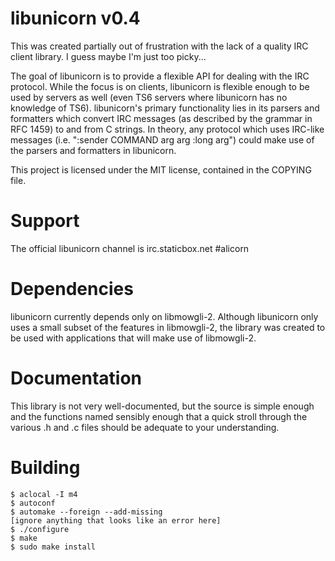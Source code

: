 # libunicorn v0.4

This was created partially out of frustration with the lack of a quality
IRC client library. I guess maybe I'm just too picky...

The goal of libunicorn is to provide a flexible API for dealing with the
IRC protocol. While the focus is on clients, libunicorn is flexible enough
to be used by servers as well (even TS6 servers where libunicorn has no
knowledge of TS6). libunicorn's primary functionality lies in its parsers
and formatters which convert IRC messages (as described by the grammar
in RFC 1459) to and from C strings. In theory, any protocol which uses
IRC-like messages (i.e. ":sender COMMAND arg arg :long arg") could make
use of the parsers and formatters in libunicorn.

This project is licensed under the MIT license, contained in the COPYING
file.

# Support

The official libunicorn channel is irc.staticbox.net #alicorn

# Dependencies

libunicorn currently depends only on libmowgli-2. Although libunicorn only
uses a small subset of the features in libmowgli-2, the library was
created to be used with applications that will make use of libmowgli-2.

# Documentation

This library is not very well-documented, but the source is simple enough
and the functions named sensibly enough that a quick stroll through the
various .h and .c files should be adequate to your understanding.

# Building

    $ aclocal -I m4
    $ autoconf
    $ automake --foreign --add-missing
    [ignore anything that looks like an error here]
    $ ./configure
    $ make
    $ sudo make install
